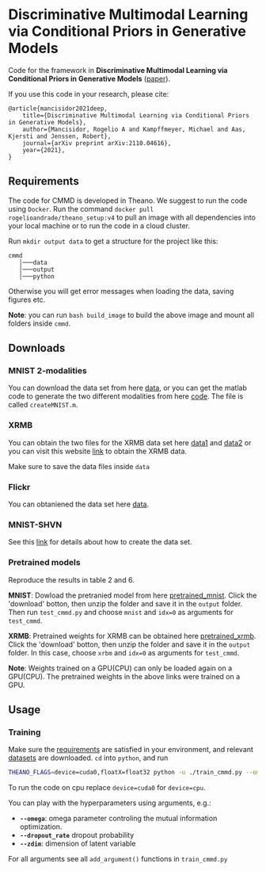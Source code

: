 # Discriminative Multimodal Learning via Conditional Priors in Generative Models 
Code for the framework in **Discriminative Multimodal Learning via Conditional Priors in Generative Models** ([paper](https://arxiv.org/abs/2110.04616)).

If you use this code in your research, please cite:

	@article{mancisidor2021deep,
  		title={Discriminative Multimodal Learning via Conditional Priors in Generative Models},
		author={Mancisidor, Rogelio A and Kampffmeyer, Michael and Aas, Kjersti and Jenssen, Robert},
		journal={arXiv preprint arXiv:2110.04616},
		year={2021},
	}

## Requirements
The code for CMMD is developed in Theano. We suggest to run the code using `Docker`. Run the command `docker pull rogelioandrade/theano_setup:v4` to pull an image with all dependencies into your local machine or to run the code in a cloud cluster.

Run `mkdir output data` to get a structure for the project like this:

```
cmmd 
   │───data
   │───output
   │───python
```

Otherwise you will get error messages when loading the data, saving figures etc.

**Note**: you can run `bash build_image` to build the above image and mount all folders inside `cmmd`.

## Downloads
### MNIST 2-modalities
You can download the data set from here [data](https://biedu-my.sharepoint.com/:u:/g/personal/a1910329_nbsemp_no/EYkTm1w7pbVKieABiOHKHiIB5h8GmQGLZL5c_amRkWJGSw?e=jwsxGc), or you can get the matlab code to generate the two different modalities from here [code](https://www.google.com/url?q=https%3A%2F%2Fttic.uchicago.edu%2F~wwang5%2Fpapers%2Fdcca.tgz&sa=D&sntz=1&usg=AFQjCNF6TF3krK7GDKPX4o9bk3QbUaf5ZQ). The file is called `createMNIST.m`.

### XRMB 
You can obtain the two files for the XRMB data set here [data1](https://biedu-my.sharepoint.com/:u:/g/personal/a1910329_nbsemp_no/ET8dhlUmveRMgSkoi5cCAREBirLGU7PTPK_AX2f_r6Mp8w?e=vgc2jW) and [data2](https://biedu-my.sharepoint.com/:u:/g/personal/a1910329_nbsemp_no/EfBPGI6Ch0dGmuHBNBGcMIMBFJ2rmYI26okojFNQV9CaIA?e=Z8Ill8) or you can visit this website [link](https://home.ttic.edu/~klivescu/XRMB_data/full/README) to obtain the XRMB data. 

Make sure to save the data files inside `data` 

### Flickr
You can obtaniened the data set here [data](http://www.cs.toronto.edu/~nitish/multimodal/index.html).

### MNIST-SHVN
See this [link](https://github.com/iffsid/mmvae) for details about how to create the data set.


### Pretrained models 
Reproduce the results in table 2 and 6.

**MNIST**: Dowload the pretranied model from here [pretrained_mnist](https://biedu-my.sharepoint.com/:f:/g/personal/a1910329_nbsemp_no/EhqsIO9C2_hFrw2Hk2mD_aQBPFlahCG31bYAC6cWGQDqYw?e=rwnOVM). Click the 'download' botton, then unzip the folder and save it in the `output` folder. Then run `test_cmmd.py` and choose `mnist` and `idx=0` as arguments for `test_cmmd`. 

**XRMB**: Pretrained weights for XRMB can be obtained here [pretrained_xrmb](https://biedu-my.sharepoint.com/:f:/g/personal/a1910329_nbsemp_no/ElUBycfhLjhOlcdC4FnlbQEByUd1PAoQ6dVxjljSxKiqpQ?e=YDZ6b1). Click the 'download' botton, then unzip the folder and save it in the `output` folder. In this case, choose `xrbm` and `idx=0` as arguments for `test_cmmd`.


**Note**: Weights trained on a GPU(CPU) can only be loaded again on a GPU(CPU). The pretrained weights in the above links  were trained on a GPU.

## Usage
### Training

Make sure the [requirements](#requirements) are satisfied in your environment, and relevant [datasets](#downloads) are downloaded. `cd` into `python`, and run

```bash
THEANO_FLAGS=device=cuda0,floatX=float32 python -u ./train_cmmd.py --omega 0.4 --hdim_enc 2500 2500 2500 --hdim_dec 1024 1024 1024 --hdim_prior 1024 1024 1024 --zdim 50 --hdim_cls 70 70 --epochs 1001 --R 1 --outfile mnist --dset mnist
```

To run the code on cpu replace `device=cuda0` for `device=cpu`.

You can play with the hyperparameters using arguments, e.g.:
- **`--omega`**: omega parameter controling the mutual information optimization. 
- **`--dropout_rate`** dropout probability
- **`--zdim`**: dimension of latent variable

For all arguments see all `add_argument()` functions in `train_cmmd.py`

